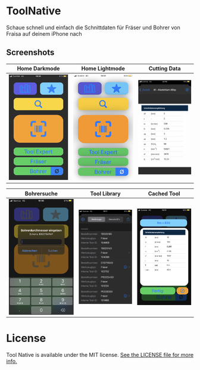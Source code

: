 # ToolNative
Schaue schnell und einfach die Schnittdaten für Fräser und Bohrer von Fraisa auf deinem iPhone nach

## Screenshots

Home Darkmode           |  Home Lightmode             |  Cutting Data
:-------------------------:|:-------------------------:|:-------------------------:
![Home Darkmode](https://github.com/miappks/ToolNative/blob/main/Screenshots/HomeDark.PNG)  |  ![Home Lightmode](https://github.com/miappks/ToolNative/blob/main/Screenshots/HomeLight.PNG) | ![Cutting Data](https://github.com/miappks/ToolNative/blob/main/Screenshots/CuttingData.PNG)


Bohrersuche           |  Tool Library             |  Cached Tool
:-------------------------:|:-------------------------:|:-------------------------:
![Bohrersuche](https://github.com/miappks/ToolNative/blob/main/Screenshots/Bohrer.PNG)  |  ![Tool Library](https://github.com/miappks/ToolNative/blob/main/Screenshots/Library.PNG) | ![Cached Tool](https://github.com/miappks/ToolNative/blob/main/Screenshots/SavedTool.PNG)


License
=======

Tool Native is available under the MIT license. [See the LICENSE file for more info.](https://github.com/miappks/ToolNative/blob/main/LICENSE)
